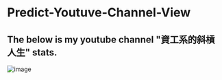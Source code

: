 # Predict-Youtuve-Channel-View
## The below is my youtube channel "資工系的斜槓人生" stats.

![image](https://user-images.githubusercontent.com/76461262/132668751-855a297e-23aa-4225-9fcf-e12fdce332a0.png)
